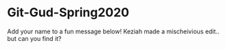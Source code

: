 # Git-Gud-Spring2020
Add your name to a fun message below!
Keziah made a mischeivious edit.. but can you find it?
